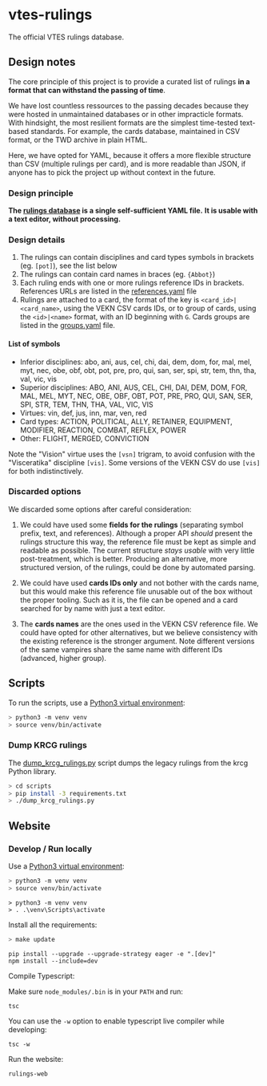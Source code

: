 # vtes-rulings

The official VTES rulings database.

## Design notes

The core principle of this project is to provide a curated list of rulings
**in a format that can withstand the passing of time**.

We have lost countless ressources to the passing decades because they were hosted in unmaintained databases
or in other impracticle formats.
With hindsight, the most resilient formats are the simplest time-tested text-based standards.
For example, the cards database, maintained in CSV format, or the TWD archive in plain HTML.

Here, we have opted for YAML, because it offers a more flexible structure than CSV (multiple rulings per card),
and is more readable than JSON, if anyone has to pick the project up without context in the future.

### Design principle

**The [rulings database](rulings/rulings.yaml) is a single self-sufficient YAML file.**
**It is usable with a text editor, without processing.**

### Design details

1. The rulings can contain disciplines and card types symbols in brackets (eg. `[pot]`), see the list below
2. The rulings can contain card names in braces (eg. `{Abbot}`)
3. Each ruling ends with one or more rulings reference IDs in brackets.
   References URLs are listed in the [references.yaml](rulings/references.yaml) file
4. Rulings are attached to a card, the format of the key is `<card_id>|<card_name>`, using the VEKN CSV cards IDs,
   or to group of cards, using the `<id>|<name>` format, with an ID beginning with `G`. Cards groups are listed in
   the [groups.yaml](rulings/groups.yaml) file.

#### List of symbols

- Inferior disciplines: abo, ani, aus, cel, chi, dai, dem, dom, for, mal, mel, myt, nec, obe, obf, obt, pot, pre, pro,
  qui, san, ser, spi, str, tem, thn, tha, val, vic, vis
- Superior disciplines: ABO, ANI, AUS, CEL, CHI, DAI, DEM, DOM, FOR, MAL, MEL, MYT, NEC, OBE, OBF, OBT, POT, PRE, PRO,
  QUI, SAN, SER, SPI, STR, TEM, THN, THA, VAL, VIC, VIS
- Virtues: vin, def, jus, inn, mar, ven, red
- Card types: ACTION, POLITICAL, ALLY, RETAINER, EQUIPMENT, MODIFIER, REACTION, COMBAT, REFLEX, POWER
- Other: FLIGHT, MERGED, CONVICTION

 Note the "Vision" virtue uses the `[vsn]` trigram, to avoid confusion with the "Visceratika" discipline `[vis]`.
 Some versions of the VEKN CSV do use `[vis]` for both indistinctively.

### Discarded options

We discarded some options after careful consideration:

1. We could have used some **fields for the rulings** (separating symbol prefix, text, and references).
   Although a proper API _should_ present the rulings structure this way, the reference file must be kept as simple
   and readable as possible. The current structure _stays usable_ with very little post-treatment, which is better.
   Producing an alternative, more structured version, of the rulings, could be done by automated parsing.

2. We could have used **cards IDs only** and not bother with the cards name, but this would make this reference file
   unusable out of the box without the proper tooling. Such as it is, the file can be opened and a card searched for
   by name with just a text editor.

3. The **cards names** are the ones used in the VEKN CSV reference file. We could have opted for other alternatives,
   but we believe consistency with the existing reference is the stronger argument.
   Note different versions of the same vampires share the same name with different IDs (advanced, higher group).

## Scripts

To run the scripts, use a [Python3 virtual environment](https://docs.python.org/3/library/venv.html):

```bash
> python3 -m venv venv
> source venv/bin/activate
```

### Dump KRCG rulings

The [dump_krcg_rulings.py](scripts/dump_krcg_rulings.py) script dumps the legacy rulings from the krcg Python library.

```bash
> cd scripts
> pip install -3 requirements.txt
> ./dump_krcg_rulings.py
```

## Website

### Develop / Run locally

Use a [Python3 virtual environment](https://docs.python.org/3/library/venv.html):

```bash
> python3 -m venv venv
> source venv/bin/activate
```

```windows
> python3 -m venv venv
> . .\venv\Scripts\activate
```

Install all the requirements:

```bash
> make update
```

```windows
pip install --upgrade --upgrade-strategy eager -e ".[dev]"
npm install --include=dev
```

Compile Typescript:

Make sure `node_modules/.bin` is in your `PATH` and run:

```
tsc
```

You can use the `-w` option to enable typescript live compiler while developing:

```
tsc -w
```

Run the website:

```
rulings-web
```
